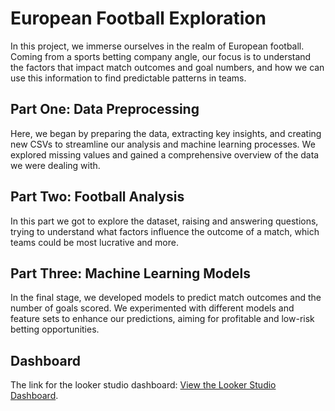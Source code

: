 # European Football Exploration
In this project, we immerse ourselves in the realm of European football. Coming from a  sports betting company angle, our focus is to understand the factors that impact match outcomes and goal numbers, and how we can use this information to find predictable patterns in teams.

## Part One: Data Preprocessing
Here, we began by preparing the data, extracting key insights, and creating new CSVs to streamline our analysis and machine learning processes. We explored missing values and gained a comprehensive overview of the data we were dealing with.

## Part Two: Football Analysis
In this part we got to explore the dataset, raising and answering questions, trying to understand what factors influence the outcome of a match, which teams could be most lucrative and more.

## Part Three: Machine Learning Models
In the final stage, we developed models to predict match outcomes and the number of goals scored. We experimented with different models and feature sets to enhance our predictions, aiming for profitable and low-risk betting opportunities.



## Dashboard
The link for the looker studio dashboard: [View the Looker Studio Dashboard](https://lookerstudio.google.com/reporting/699a6f79-7aaf-4ba4-8044-b0afc2af6e7c).
